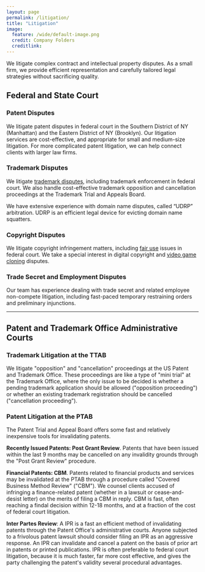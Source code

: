 ```yaml
---
layout: page
permalink: /litigation/
title: "Litigation"
image:
  feature: /wide/default-image.png
  credit: Company Folders
  creditlink: 
---
```



We litigate complex contract and intellectual property disputes. As a small firm, we provide efficient representation and carefully tailored legal strategies without sacrificing quality. 

 

## Federal and State Court 

### Patent Disputes
 
We litigate patent disputes in federal court in the Southern District of NY (Manhattan) and the Eastern District of NY (Brooklyn). Our litigation services are cost-effective, and appropriate for small and medium-size litigation. For more complicated patent litigation, we can help connect clients with larger law firms. 

### Trademark Disputes 

We litigate [trademark disputes](/trademark-services/), including trademark enforcement in federal court. We also handle cost-effective trademark opposition and cancellation proceedings at the Trademark Trial and Appeals Board. 

We have extensive experience with domain name disputes,  called “UDRP” arbitration. UDRP is an efficient legal device for evicting domain name squatters.

### Copyright Disputes

We litigate copyright infringement matters, including [fair use](/fair-use-illustrated-appropriation-art/) issues in federal court. We take a special interest in digital copyright and [video game cloning](/copyright-illustrated-video-game-clones/) disputes. 

### Trade Secret and Employment Disputes

Our team has experience dealing with trade secret and related employee non-compete litigation, including fast-paced temporary restraining orders and preliminary injunctions. 

- - - 

## Patent and Trademark Office Administrative Courts

### Trademark Litigation at the TTAB

We litigate "opposition" and "cancellation" proceedings at the US Patent and Trademark Office. These proceedings are like a type of "mini trial" at the Trademark Office, where the only issue to be decided is whether a pending trademark application should be allowed ("opposition proceeding") or whether an existing trademark registration should be cancelled ("cancellation proceeding"). 

### Patent Litigation at the PTAB

The Patent Trial and Appeal Board offers some fast and relatively inexpensive tools for invalidating patents. 

**Recently Issued Patents: Post Grant Review**. Patents that have been issued within the last 9 months may be cancelled on any invalidity grounds through the "Post Grant Review" procedure. 

**Financial Patents: CBM**. Patents related to financial products and services may be invalidated at the PTAB through a procedure called "Covered Business Method Review" ("CBM"). We counsel clients accused of infringing a finance-related patent (whether in a lawsuit or cease-and-desist letter) on the merits of filing a CBM in reply. CBM is fast, often reaching a findal decision within 12-18 months, and at a fraction of the cost of federal court litigation. 

**Inter Partes Review**: A IPR is a fast an efficient method of invalidating patents through the Patent Office's administrative courts. Anyone subjected to a frivolous patent lawsuit should consider filing an IPR as an aggressive response. An IPR can invalidate and cancel a patent on the basis of prior art in patents or printed publications. IPR is often preferable to federal court litigation, because it is much faster, far more cost effective, and gives the party challenging the patent's validity several procedural advantages. 
